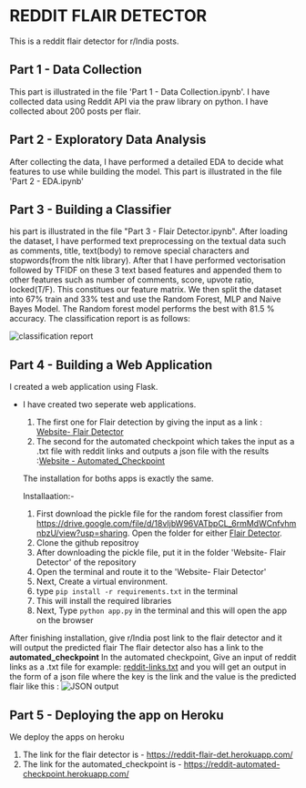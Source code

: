 # REDDIT FLAIR DETECTOR
This is a reddit flair detector for r/India posts.

## Part 1 - Data Collection
This part is illustrated in the file 'Part 1 -  Data Collection.ipynb'. I have collected data using Reddit API via the praw library on python. I have collected about 200 posts per flair. 

## Part 2 - Exploratory Data Analysis
After collecting the data, I have performed a detailed EDA to decide what features to use while building the model. This part is illustrated in the file 'Part 2 - EDA.ipynb'

## Part 3 - Building a Classifier
his part is illustrated in the file "Part 3 - Flair Detector.ipynb".
After loading the dataset, I have performed text preprocessing on the textual data such as comments, title, text(body) to remove special characters and stopwords(from the nltk library). After that I have performed vectorisation followed by TFIDF on these 3 text based features and appended them to other features such as number of comments, score, upvote ratio, locked(T/F). This constitues our feature matrix. 
We then split the dataset into 67% train and 33% test and use the Random Forest, MLP and Naive Bayes Model. The Random forest model performs the best with 81.5 % accuracy. The classification report is as follows:

![classification report](https://drive.google.com/uc?export=view&id=1ALTIJw6wwIGgS2cAd8e-Vw7N93UtDg-p)

## Part 4 - Building a Web Application
I created a web application using Flask. 
- I have created two seperate web applications. 
  1. The first one for Flair detection by giving the input as a link : [Website- Flair Detector](https://github.com/kshitijgulati98/reddit-flair-detector/tree/master/Website-%20Flair%20Detector)
  2. The second for the automated checkpoint which takes the input as a .txt file with reddit links and outputs a json file        with the results :[Website - Automated_Checkpoint](https://github.com/kshitijgulati98/reddit-flair-detector/tree/master/Website%20-%20Automated_Checkpoint)
  
  The installation for boths apps is exactly the same.
  
  Installaation:-
  1) First download the pickle file for the random forest classifier from https://drive.google.com/file/d/18vIjbW96VATbpCL_6rmMdWCnfvhmnbzU/view?usp=sharing.
  Open the folder for either [Flair Detector](https://github.com/kshitijgulati98/reddit-flair-detector/tree/master/Website-%20Flair%20Detector).
  2) Clone the github repositroy
  3) After downloading the pickle file, put it in the folder 'Website- Flair Detector' of the repository
  4) Open the terminal and route it to the 'Website- Flair Detector'
  5) Next, Create a virtual environment.
  6) type ```pip install -r requirements.txt``` in the terminal
  7) This will install the required libraries
  8) Next, Type ```python app.py``` in the terminal and this will open the app on the browser

After finishing installation, give r/India post link to the flair detector and it will output the predicted flair
The flair detector also has a link to the **automated_checkpoint**
In the automated checkpoint, Give an input of reddit links as a .txt file for example: [reddit-links.txt](https://github.com/kshitijgulati98/reddit-flair-detector/blob/master/reddit-links.txt) and you will get an output in the form of a json file where the key is the link and the value is the predicted flair like this :
![JSON output](https://drive.google.com/uc?export=view&id=1pgHtXP2qkEPZvcatJB2nrnbvSUGWjk_o)



## Part 5 - Deploying the app on Heroku
We deploy the apps on heroku
1) The link for the flair detector is - https://reddit-flair-det.herokuapp.com/
2) The link for the automated_checkpoint is - https://reddit-automated-checkpoint.herokuapp.com/
